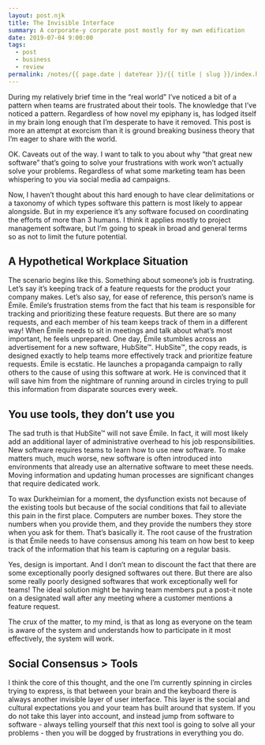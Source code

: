 ```yaml
---
layout: post.njk
title: The Invisible Interface
summary: A corporate-y corporate post mostly for my own edification
date: 2019-07-04 9:00:00
tags:
  - post
  - business
  - review
permalink: /notes/{{ page.date | dateYear }}/{{ title | slug }}/index.html
---
```


During my relatively brief time in the “real world” I’ve noticed a bit of a pattern when teams are frustrated about their tools. The knowledge that I’ve noticed a pattern. Regardless of how novel my epiphany is, has lodged itself in my brain long enough that I’m desperate to have it removed. This post is more an attempt at exorcism than it is ground breaking business theory that I’m eager to share with the world.

OK. Caveats out of the way. I want to talk to you about why “that great new software” that’s going to solve your frustrations with work won’t actually solve your problems. Regardless of what some marketing team has been whispering to you via social media ad campaigns.

Now, I haven’t thought about this hard enough to have clear delimitations or a taxonomy of which types software this pattern is most likely to appear alongside. But in my experience it’s any software focused on coordinating the efforts of more than 3 humans. I think it applies mostly to project management software, but I’m going to speak in broad and general terms so as not to limit the future potential.  

## A Hypothetical Workplace Situation
The scenario begins like this. Something about someone’s job is frustrating. Let’s say it’s keeping track of a feature requests for the product your company makes. Let’s also say, for ease of reference, this person’s name is Émile. Émile’s frustration stems from the fact that his team is responsible for tracking and prioritizing these feature requests. But there are so many requests, and each member of his team keeps track of them in a different way! When Émile needs to sit in meetings and talk about what’s most important, he feels unprepared. One day, Émile stumbles across an advertisement for a new software, HubSite™. HubSite™, the copy reads, is designed exactly to help teams more effectively track and prioritize feature requests. Émile is ecstatic. He launches a propaganda campaign to rally others to the cause of using this software at work. He is convinced that it will save him from the nightmare of running around in circles trying to pull this information from disparate sources every week.

## You use tools, they don’t use you
The sad truth is that HubSite™ will not save Émile. In fact, it will most likely add an additional layer of administrative overhead to his job responsibilities. New software requires teams to learn how to use new software. To make matters much, much worse, new software is often introduced into environments that already use an alternative software to meet these needs. Moving information and updating human processes are significant changes that require dedicated work.

To wax Durkheimian for a moment, the dysfunction exists not because of the existing tools but because of the social conditions that fail to alleviate this pain in the first place. Computers are number boxes. They store the numbers when you provide them, and they provide the numbers they store when you ask for them. That’s basically it. The root cause of the frustration is that Émile needs to have consensus among his team on how best to keep track of the information that his team is capturing on a regular basis.

Yes, design is important. And I don’t mean to discount the fact that there are some exceptionally poorly designed softwares out there. But there are also some really poorly designed softwares that work exceptionally well for teams! The ideal solution might be having team members put a post-it note on a designated wall after any meeting where a customer mentions a feature request.

The crux of the matter, to my mind, is that as long as everyone on the team is aware of the system and understands how to participate in it most effectively, the system will work.

## Social Consensus > Tools
I think the core of this thought, and the one I’m currently spinning in circles trying to express, is that between your brain and the keyboard there is always another invisible layer of user interface. This layer is the social and cultural expectations you and your team has built around that system. If you do not take this layer into account, and instead jump from software to software - always telling yourself that *this* next tool is going to solve all your problems - then you will be dogged by frustrations in everything you do.
